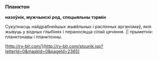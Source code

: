 ### Планктон
**назоўнік, мужчынскі род, спецыяльны тэрмін**

Сукупнасць найдрабнейшых жывёльных і раслінных арганізмаў, якія жывуць у водных глыбінях і пераносяцца сілай цячэння. || прыметнік: планктонавы і планктонны.

<a rel="author">[http://rv-blr.com/](http://rv-blr.com/slounik.jsp?letterId=0&maskId=0&pageId=2365)</a>
